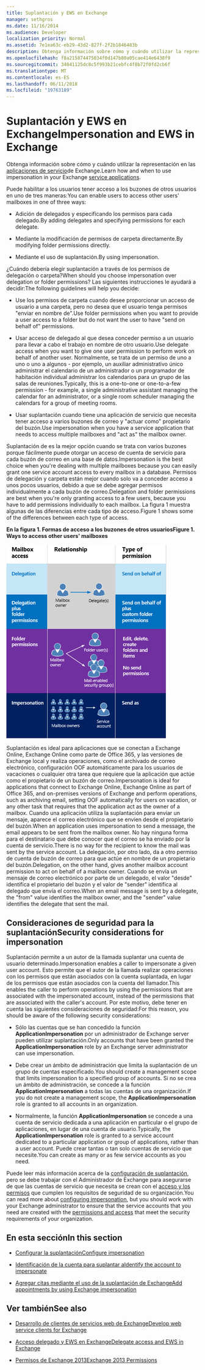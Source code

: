 ```yaml
---
title: Suplantación y EWS en Exchange
manager: sethgros
ms.date: 11/16/2014
ms.audience: Developer
localization_priority: Normal
ms.assetid: 7e1ea63c-eb29-43d2-827f-2f2b1846483b
description: Obtenga información sobre cómo y cuándo utilizar la representación en las aplicaciones de servicio de Exchange.
ms.openlocfilehash: f8a215874475034f0d147b80a05cae414e6438f9
ms.sourcegitcommit: 34041125dc8c5f993b21cebfc4f8b72f0fd2cb6f
ms.translationtype: MT
ms.contentlocale: es-ES
ms.lasthandoff: 06/11/2018
ms.locfileid: "19763189"
---
```

# <a name="impersonation-and-ews-in-exchange"></a><span data-ttu-id="d0331-103">Suplantación y EWS en Exchange</span><span class="sxs-lookup"><span data-stu-id="d0331-103">Impersonation and EWS in Exchange</span></span>

<span data-ttu-id="d0331-104">Obtenga información sobre cómo y cuándo utilizar la representación en las [aplicaciones de servicio](ews-application-types.md)de Exchange.</span><span class="sxs-lookup"><span data-stu-id="d0331-104">Learn how and when to use impersonation in your Exchange [service applications](ews-application-types.md).</span></span>
  
<span data-ttu-id="d0331-105">Puede habilitar a los usuarios tener acceso a los buzones de otros usuarios en uno de tres maneras:</span><span class="sxs-lookup"><span data-stu-id="d0331-105">You can enable users to access other users' mailboxes in one of three ways:</span></span>
  
- <span data-ttu-id="d0331-106">Adición de delegados y especificando los permisos para cada delegado.</span><span class="sxs-lookup"><span data-stu-id="d0331-106">By adding delegates and specifying permissions for each delegate.</span></span>
    
- <span data-ttu-id="d0331-107">Mediante la modificación de permisos de carpeta directamente.</span><span class="sxs-lookup"><span data-stu-id="d0331-107">By modifying folder permissions directly.</span></span>
    
- <span data-ttu-id="d0331-108">Mediante el uso de suplantación.</span><span class="sxs-lookup"><span data-stu-id="d0331-108">By using impersonation.</span></span>
    
<span data-ttu-id="d0331-109">¿Cuándo debería elegir suplantación a través de los permisos de delegación o carpeta?</span><span class="sxs-lookup"><span data-stu-id="d0331-109">When should you choose impersonation over delegation or folder permissions?</span></span> <span data-ttu-id="d0331-110">Las siguientes instrucciones le ayudará a decidir:</span><span class="sxs-lookup"><span data-stu-id="d0331-110">The following guidelines will help you decide:</span></span>
  
- <span data-ttu-id="d0331-111">Use los permisos de carpeta cuando desee proporcionar un acceso de usuario a una carpeta, pero no desea que el usuario tenga permisos "enviar en nombre de".</span><span class="sxs-lookup"><span data-stu-id="d0331-111">Use folder permissions when you want to provide a user access to a folder but do not want the user to have "send on behalf of" permissions.</span></span> 
    
- <span data-ttu-id="d0331-112">Usar acceso de delegado al que desea conceder permiso a un usuario para llevar a cabo el trabajo en nombre de otro usuario.</span><span class="sxs-lookup"><span data-stu-id="d0331-112">Use delegate access when you want to give one user permission to perform work on behalf of another user.</span></span> <span data-ttu-id="d0331-113">Normalmente, se trata de un permiso de uno a uno o uno a algunos - por ejemplo, un auxiliar administrativo único administrar el calendario de un administrador o un programador de habitación individual administrar los calendarios para un grupo de las salas de reuniones.</span><span class="sxs-lookup"><span data-stu-id="d0331-113">Typically, this is a one-to-one or one-to-a-few permission - for example, a single administrative assistant managing the calendar for an administrator, or a single room scheduler managing the calendars for a group of meeting rooms.</span></span>
    
- <span data-ttu-id="d0331-114">Usar suplantación cuando tiene una aplicación de servicio que necesita tener acceso a varios buzones de correo y "actuar como" propietario del buzón.</span><span class="sxs-lookup"><span data-stu-id="d0331-114">Use impersonation when you have a service application that needs to access multiple mailboxes and "act as" the mailbox owner.</span></span>
    
<span data-ttu-id="d0331-115">Suplantación de es la mejor opción cuando se trata con varios buzones porque fácilmente puede otorgar un acceso de cuenta de servicio para cada buzón de correo en una base de datos.</span><span class="sxs-lookup"><span data-stu-id="d0331-115">Impersonation is the best choice when you're dealing with multiple mailboxes because you can easily grant one service account access to every mailbox in a database.</span></span> <span data-ttu-id="d0331-116">Permisos de delegación y carpeta están mejor cuando solo va a conceder acceso a unos pocos usuarios, debido a que se debe agregar permisos individualmente a cada buzón de correo.</span><span class="sxs-lookup"><span data-stu-id="d0331-116">Delegation and folder permissions are best when you're only granting access to a few users, because you have to add permissions individually to each mailbox.</span></span> <span data-ttu-id="d0331-117">La figura 1 muestra algunas de las diferencias entre cada tipo de acceso.</span><span class="sxs-lookup"><span data-stu-id="d0331-117">Figure 1 shows some of the differences between each type of access.</span></span>
  
<span data-ttu-id="d0331-118">**En la figura 1. Formas de acceso a los buzones de otros usuarios**</span><span class="sxs-lookup"><span data-stu-id="d0331-118">**Figure 1. Ways to access other users' mailboxes**</span></span>

![Un diagrama que muestra los tipos de acceso a los buzones, la relación entre los propietarios de los buzones y el delegado de cada tipo, y el tipo de permiso. Enviar en nombre de los permisos para delegación y/o permisos de carpeta. Enviar como permisos para suplantación.](media/Ex15_Delegate_Overview.png)
  
<span data-ttu-id="d0331-122">Suplantación es ideal para aplicaciones que se conectan a Exchange Online, Exchange Online como parte de Office 365, y las versiones de Exchange local y realiza operaciones, como el archivado de correo electrónico, configuración OOF automáticamente para los usuarios de vacaciones o cualquier otra tarea que requiere que la aplicación que actúe como el propietario de un buzón de correo.</span><span class="sxs-lookup"><span data-stu-id="d0331-122">Impersonation is ideal for applications that connect to Exchange Online, Exchange Online as part of Office 365, and on-premises versions of Exchange and perform operations, such as archiving email, setting OOF automatically for users on vacation, or any other task that requires that the application act as the owner of a mailbox.</span></span> <span data-ttu-id="d0331-123">Cuando una aplicación utiliza la suplantación para enviar un mensaje, aparece el correo electrónico que se envíen desde el propietario del buzón.</span><span class="sxs-lookup"><span data-stu-id="d0331-123">When an application uses impersonation to send a message, the email appears to be sent from the mailbox owner.</span></span> <span data-ttu-id="d0331-124">No hay ninguna forma para el destinatario que debe conocer que el correo se ha enviado por la cuenta de servicio.</span><span class="sxs-lookup"><span data-stu-id="d0331-124">There is no way for the recipient to know the mail was sent by the service account.</span></span> <span data-ttu-id="d0331-125">La delegación, por otro lado, da a otro permiso de cuenta de buzón de correo para que actúe en nombre de un propietario del buzón.</span><span class="sxs-lookup"><span data-stu-id="d0331-125">Delegation, on the other hand, gives another mailbox account permission to act on behalf of a mailbox owner.</span></span> <span data-ttu-id="d0331-126">Cuando se envía un mensaje de correo electrónico por parte de un delegado, el valor "desde" identifica el propietario del buzón y el valor de "sender" identifica al delegado que envía el correo.</span><span class="sxs-lookup"><span data-stu-id="d0331-126">When an email message is sent by a delegate, the "from" value identifies the mailbox owner, and the "sender" value identifies the delegate that sent the mail.</span></span> 
  
## <a name="security-considerations-for-impersonation"></a><span data-ttu-id="d0331-127">Consideraciones de seguridad para la suplantación</span><span class="sxs-lookup"><span data-stu-id="d0331-127">Security considerations for impersonation</span></span>

<span data-ttu-id="d0331-128">Suplantación permite a un autor de la llamada suplantar una cuenta de usuario determinado.</span><span class="sxs-lookup"><span data-stu-id="d0331-128">Impersonation enables a caller to impersonate a given user account.</span></span> <span data-ttu-id="d0331-129">Esto permite que el autor de la llamada realizar operaciones con los permisos que están asociados con la cuenta suplantada, en lugar de los permisos que están asociados con la cuenta del llamador.</span><span class="sxs-lookup"><span data-stu-id="d0331-129">This enables the caller to perform operations by using the permissions that are associated with the impersonated account, instead of the permissions that are associated with the caller's account.</span></span> <span data-ttu-id="d0331-130">Por este motivo, debe tener en cuenta las siguientes consideraciones de seguridad:</span><span class="sxs-lookup"><span data-stu-id="d0331-130">For this reason, you should be aware of the following security considerations:</span></span>
  
- <span data-ttu-id="d0331-131">Sólo las cuentas que se han concedido la función **ApplicationImpersonation** por un administrador de Exchange server pueden utilizar suplantación.</span><span class="sxs-lookup"><span data-stu-id="d0331-131">Only accounts that have been granted the **ApplicationImpersonation** role by an Exchange server administrator can use impersonation.</span></span> 
    
- <span data-ttu-id="d0331-132">Debe crear un ámbito de administración que limita la suplantación de un grupo de cuentas especificado.</span><span class="sxs-lookup"><span data-stu-id="d0331-132">You should create a management scope that limits impersonation to a specified group of accounts.</span></span> <span data-ttu-id="d0331-133">Si no se crea un ámbito de administración, se concede a la función **ApplicationImpersonation** a todas las cuentas de una organización.</span><span class="sxs-lookup"><span data-stu-id="d0331-133">If you do not create a management scope, the **ApplicationImpersonation** role is granted to all accounts in an organization.</span></span> 
    
- <span data-ttu-id="d0331-134">Normalmente, la función **ApplicationImpersonation** se concede a una cuenta de servicio dedicada a una aplicación en particular o el grupo de aplicaciones, en lugar de una cuenta de usuario.</span><span class="sxs-lookup"><span data-stu-id="d0331-134">Typically, the **ApplicationImpersonation** role is granted to a service account dedicated to a particular application or group of applications, rather than a user account.</span></span> <span data-ttu-id="d0331-135">Puede crear tantas o tan solo cuentas de servicio que necesite.</span><span class="sxs-lookup"><span data-stu-id="d0331-135">You can create as many or as few service accounts as you need.</span></span> 
    
<span data-ttu-id="d0331-136">Puede leer más información acerca de la [configuración de suplantación](how-to-configure-impersonation.md), pero se debe trabajar con el Administrador de Exchange para asegurarse de que las cuentas de servicio que necesita se crean con el [acceso y los permisos](http://technet.microsoft.com/en-us/library/dd351175%28v=exchg.150%29.aspx) que cumplen los requisitos de seguridad de su organización.</span><span class="sxs-lookup"><span data-stu-id="d0331-136">You can read more about [configuring impersonation](how-to-configure-impersonation.md), but you should work with your Exchange administrator to ensure that the service accounts that you need are created with the [permissions and access](http://technet.microsoft.com/en-us/library/dd351175%28v=exchg.150%29.aspx) that meet the security requirements of your organization.</span></span> 
  
## <a name="in-this-section"></a><span data-ttu-id="d0331-137">En esta sección</span><span class="sxs-lookup"><span data-stu-id="d0331-137">In this section</span></span>

- [<span data-ttu-id="d0331-138">Configurar la suplantación</span><span class="sxs-lookup"><span data-stu-id="d0331-138">Configure impersonation</span></span>](how-to-configure-impersonation.md)
    
- [<span data-ttu-id="d0331-139">Identificación de la cuenta para suplantar a</span><span class="sxs-lookup"><span data-stu-id="d0331-139">Identify the account to impersonate</span></span>](how-to-identify-the-account-to-impersonate.md)
    
- [<span data-ttu-id="d0331-140">Agregar citas mediante el uso de la suplantación de Exchange</span><span class="sxs-lookup"><span data-stu-id="d0331-140">Add appointments by using Exchange impersonation</span></span>](how-to-add-appointments-by-using-exchange-impersonation.md)
    
## <a name="see-also"></a><span data-ttu-id="d0331-141">Ver también</span><span class="sxs-lookup"><span data-stu-id="d0331-141">See also</span></span>


- [<span data-ttu-id="d0331-142">Desarrollo de clientes de servicios web de Exchange</span><span class="sxs-lookup"><span data-stu-id="d0331-142">Develop web service clients for Exchange</span></span>](develop-web-service-clients-for-exchange.md)
    
- [<span data-ttu-id="d0331-143">Acceso delegado y EWS en Exchange</span><span class="sxs-lookup"><span data-stu-id="d0331-143">Delegate access and EWS in Exchange</span></span>](delegate-access-and-ews-in-exchange.md)
    
- [<span data-ttu-id="d0331-144">Permisos de Exchange 2013</span><span class="sxs-lookup"><span data-stu-id="d0331-144">Exchange 2013 Permissions</span></span>](http://technet.microsoft.com/en-us/library/dd351175%28v=exchg.150%29.aspx)
    

